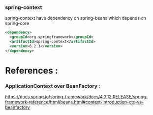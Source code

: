 ### spring-context

spring-context have dependency on spring-beans which depends on spring-core
```xml
<dependency>
  <groupId>org.springframework</groupId>
  <artifactId>spring-context</artifactId>
  <version>6.2.1</version>
</dependency>
```





# References :

### ApplicationContext over BeanFactory :

https://docs.spring.io/spring-framework/docs/4.3.12.RELEASE/spring-framework-reference/html/beans.html#context-introduction-ctx-vs-beanfactory
